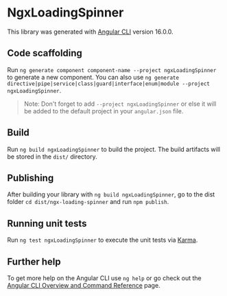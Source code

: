 # NgxLoadingSpinner

This library was generated with [Angular CLI](https://github.com/angular/angular-cli) version 16.0.0.

## Code scaffolding

Run `ng generate component component-name --project ngxLoadingSpinner` to generate a new component. You can also use `ng generate directive|pipe|service|class|guard|interface|enum|module --project ngxLoadingSpinner`.
> Note: Don't forget to add `--project ngxLoadingSpinner` or else it will be added to the default project in your `angular.json` file. 

## Build

Run `ng build ngxLoadingSpinner` to build the project. The build artifacts will be stored in the `dist/` directory.

## Publishing

After building your library with `ng build ngxLoadingSpinner`, go to the dist folder `cd dist/ngx-loading-spinner` and run `npm publish`.

## Running unit tests

Run `ng test ngxLoadingSpinner` to execute the unit tests via [Karma](https://karma-runner.github.io).

## Further help

To get more help on the Angular CLI use `ng help` or go check out the [Angular CLI Overview and Command Reference](https://angular.io/cli) page.
